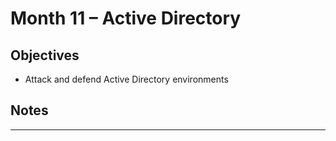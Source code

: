 # Month 11 – Active Directory

## Objectives
- Attack and defend Active Directory environments

## Notes

---
